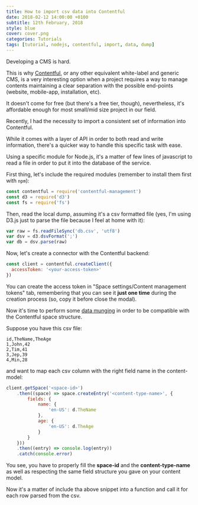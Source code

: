 ```yaml
---
title: How to import csv data into Contentful
date: 2018-02-12 14:00:00 +0100
subtitle: 12th February, 2018
style: blue
cover: cover.png
categories: Tutorials
tags: [tutorial, nodejs, contentful, import, data, dump]
---
```


Developing a CMS is hard. 

This is why [Contentful](https://www.contentful.com/), or any other equivalent white-label and generic CMS, is a very interesting option when a project requires a way to manage contents maintaining a clear separation with the possible end-points (website, mobile-app, installation, etc).

It doesn't come for free (but there's a free tier, though), nevertheless, it's affordable enough for most small/mid size project in our field.

Recently, I had the necessity to import a consistent set of information into Contentful.

While it comes with a layer of API in order to both read and write information, there's a quicker way to handle this specific task with ease.

Using a specific module for Node.js, it's a matter of few lines of javascript to read a file in order to put it into the database of the service.

First thing, let's include the required modules (remember to install them first with `npm`):

```javascript
const contentful = require('contentful-management')
const d3 = require('d3')
const fs = require('fs')
```

Then, read the local dump, assuming it's a csv formatted file (yes, I'm using D3.js just to parse the file because I feel at home with it):

```javascript
var raw = fs.readFileSync('db.csv', 'utf8')
var dsv = d3.dsvFormat(';')
var db = dsv.parse(raw)
```

Now, let's create a connector with the Contentful backend:

```javascript
const client = contentful.createClient({
  accessToken: '<your-access-token>'
})
```

You can create the access token in "Space settings/Content management tokens" tab, remembering that you can see it **just one time** during the creation process (so, copy it before close the modal).

Now it's time to perform some [data munging](https://en.wikipedia.org/wiki/Data_wrangling) in order to be compatible with the Contentful space structure.

Suppose you have this csv file:

```
id,TheName,TheAge
1,John,42
2,Tim,41
3,Jep,39
4,Min,28
```

and want to map each csv column with the right field name in the content-model:

```javascript
client.getSpace('<space-id>')
    .then((space) => space.createEntry('<content-type-name>', {
        fields: {
            name: {
                'en-US': d.TheName
            },
            age: {
                'en-US': d.TheAge
            }
        }
	}))
    .then((entry) => console.log(entry))
    .catch(console.error)
```

You see, you have to properly fill the **space-id** and the **content-type-name** as well as respecting the same field structure you gave on your content model.

Now it's a matter of include tha above snippet into a function and call it for each row parsed from the csv.